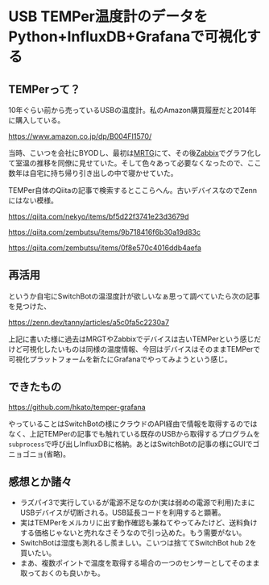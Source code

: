 # USB TEMPer温度計のデータをPython+InfluxDB+Grafanaで可視化する

## TEMPerって？

10年ぐらい前から売っているUSBの温度計。私のAmazon購買履歴だと2014年に購入している。

https://www.amazon.co.jp/dp/B004FI1570/

当時、こいつを会社にBYODし、最初は[MRTG](https://oss.oetiker.ch/mrtg/)にて、その後[Zabbix](https://www.zabbix.com/)でグラフ化して室温の推移を同僚に見せていた。そして色々あって必要なくなったので、ここ数年は自宅に持ち帰り引き出しの中で寝かせていた。

TEMPer自体のQiitaの記事で検索するとここらへん。古いデバイスなのでZennにはない模様。

https://qiita.com/nekyo/items/bf5d22f3741e23d3679d

https://qiita.com/zembutsu/items/9b718416f6b30a19d83c

https://qiita.com/zembutsu/items/0f8e570c4016ddb4aefa

## 再活用

というか自宅にSwitchBotの温湿度計が欲しいなぁ思って調べていたら次の記事を見つけた、

https://zenn.dev/tanny/articles/a5c0fa5c2230a7

上記に書いた様に過去はMRGTやZabbixでデバイスは古いTEMPerという感じだけど可視化したいものは同様の温度情報、今回はデバイスはそのままTEMPerで可視化プラットフォームを新たにGrafanaでやってみようという感じ。

## できたもの

https://github.com/hkato/temper-grafana

やっていることはSwitchBotの様にクラウドのAPI経由で情報を取得するのではなく、上記TEMPerの記事でも触れている既存のUSBから取得するプログラムを`subprocess`で呼び出しInfluxDBに格納。あとはSwitchBotの記事の様にGUIでゴニョゴニョ(省略)。

## 感想とか諸々

- ラズパイ3で実行しているが電源不足なのか(実は弱めの電源で利用)たまにUSBデバイスが切断される。USB延長コードを利用すると顕著。
- 実はTEMPerをメルカリに出す動作確認も兼ねてやってみたけど、送料負けする価格じゃないと売れなさそうなので引っ込めた。もう需要がない。
- SwitchBotは湿度も測れるし羨ましい。こいつは捨ててSwitchBot hub 2を買いたい。
- まあ、複数ポイントで温度を取得する場合の一つのセンサーとしてそのまま取っておくのも良いかも。
